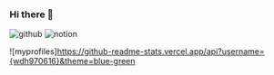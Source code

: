 ### Hi there 👋

![github](https://img.shields.io/badge/GitHub-100000?style=for-the-badge&logo=github&logoColor=white) ![notion](https://img.shields.io/badge/Notion-000000?style=for-the-badge&logo=notion&logoColor=white)

![myprofiles]https://github-readme-stats.vercel.app/api?username={wdh970616}&theme=blue-green

